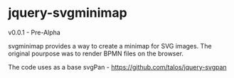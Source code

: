 jquery-svgminimap
=================
v0.0.1 - Pre-Alpha

svgminimap provides a way to create a minimap for SVG images. 
The original pourpose was to render BPMN files on the browser.

The code uses as a base svgPan - https://github.com/talos/jquery-svgpan

